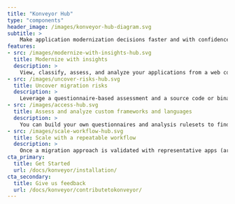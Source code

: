 ```yaml
---
title: "Konveyor Hub"
type: "components"
header_image: /images/konveyor-hub-diagram.svg
subtitle: > 
    Make application modernization decisions faster and with confidence. Share guidance with others to predictably scale execution. Adjust quickly when needed.
features:
- src: /images/modernize-with-insights-hub.svg
  title: Modernize with insights
  description: > 
    View, classify, assess, and analyze your applications from a web console by integrating the hub with source code and binaries repositories. Use tags and archetypes to add descriptions and automatically classify apps. Categorize them by multiple dimensions like business service and technology stack. You can then assess and analyze archetypes that represent the bulk of apps that you want to modernize. This helps you find insights that scale execution.
- src: /images/uncover-risks-hub.svg
  title: Uncover migration risks
  description: > 
    Leverage a questionnaire-based assessment and a source code or binary analysis to find the items that need to be addressed for successful modernization. Assess or analyze up to thousands of apps at once. The results can help you estimate migration costs. They can also auto-tag your apps, helping accurately classify them. With reports that aggregate information, you can more easily identify portfolio-wide trends or drill down to the single line of source code.
- src: /images/access-hub.svg
  title: Assess and analyze custom frameworks and languages
  description: > 
    You can build your own questionnaires and analysis rulesets to find issues, risks, and estimated effort related to your custom technologies. This enables you to assess or analyze up to thousands of these apps at once. You can also build your own tags to categorize apps based on your needs.
- src: /images/scale-workflow-hub.svg
  title: Scale with a repeatable workflow
  description: > 
    Once a migration approach is validated with representative apps (archetypes), you can share priorities, analysis rulesets, and guidance with developers to incorporate enterprise standards. Developers can send newfound issues to project leads for resolution. Konveyor developer tools can then help speed up replatforming and refactoring based on your enterprise’s unique application modernization approach. See Konveyor CLI and Konveyor AI for more information.
cta_primary: 
  title: Get Started
  url: /docs/konveyor/installation/
cta_secondary: 
  title: Give us feedback
  url: /docs/konveyor/contributetokonveyor/
---
```

